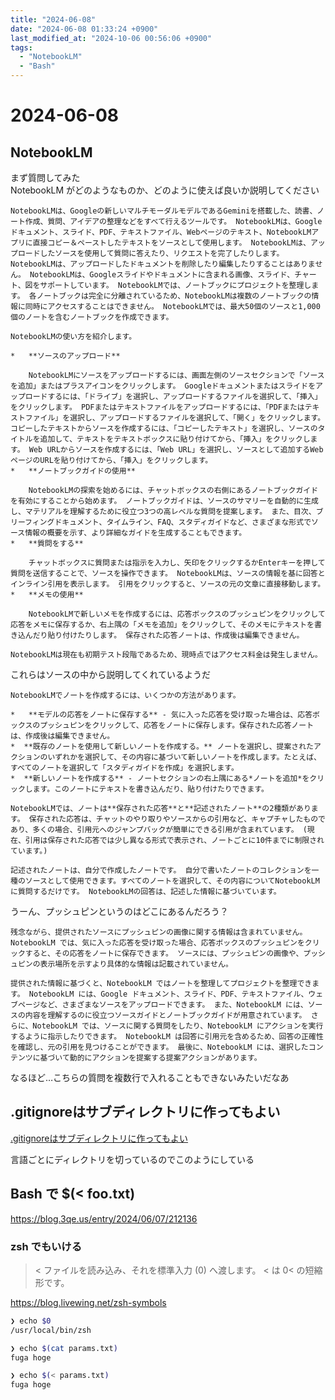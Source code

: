 ```yaml
---
title: "2024-06-08"
date: "2024-06-08 01:33:24 +0900"
last_modified_at: "2024-10-06 00:56:06 +0900"
tags:
  - "NotebookLM"
  - "Bash"
---
```

# 2024-06-08
## NotebookLM

まず質問してみた  
NotebookLM がどのようなものか、どのように使えば良いか説明してください

```
NotebookLMは、Googleの新しいマルチモーダルモデルであるGeminiを搭載した、読書、ノート作成、質問、アイデアの整理などをすべて行えるツールです。 NotebookLMは、Googleドキュメント、スライド、PDF、テキストファイル、Webページのテキスト、NotebookLMアプリに直接コピー＆ペーストしたテキストをソースとして使用します。 NotebookLMは、アップロードしたソースを使用して質問に答えたり、リクエストを完了したりします。 NotebookLMは、アップロードしたドキュメントを削除したり編集したりすることはありません。 NotebookLMは、Googleスライドやドキュメントに含まれる画像、スライド、チャート、図をサポートしています。 NotebookLMでは、ノートブックにプロジェクトを整理します。 各ノートブックは完全に分離されているため、NotebookLMは複数のノートブックの情報に同時にアクセスすることはできません。 NotebookLMでは、最大50個のソースと1,000個のノートを含むノートブックを作成できます。

NotebookLMの使い方を紹介します。

*   **ソースのアップロード**

    NotebookLMにソースをアップロードするには、画面左側のソースセクションで「ソースを追加」またはプラスアイコンをクリックします。 Googleドキュメントまたはスライドをアップロードするには、「ドライブ」を選択し、アップロードするファイルを選択して、「挿入」をクリックします。 PDFまたはテキストファイルをアップロードするには、「PDFまたはテキストファイル」を選択し、アップロードするファイルを選択して、「開く」をクリックします。 コピーしたテキストからソースを作成するには、「コピーしたテキスト」を選択し、ソースのタイトルを追加して、テキストをテキストボックスに貼り付けてから、「挿入」をクリックします。 Web URLからソースを作成するには、「Web URL」を選択し、ソースとして追加するWebページのURLを貼り付けてから、「挿入」をクリックします。
*   **ノートブックガイドの使用**

    NotebookLMの探索を始めるには、チャットボックスの右側にあるノートブックガイドを有効にすることから始めます。 ノートブックガイドは、ソースのサマリーを自動的に生成し、マテリアルを理解するために役立つ3つの高レベルな質問を提案します。 また、目次、ブリーフィングドキュメント、タイムライン、FAQ、スタディガイドなど、さまざまな形式でソース情報の概要を示す、より詳細なガイドを生成することもできます。
*   **質問をする**

    チャットボックスに質問または指示を入力し、矢印をクリックするかEnterキーを押して質問を送信することで、ソースを操作できます。 NotebookLMは、ソースの情報を基に回答とインライン引用を表示します。 引用をクリックすると、ソースの元の文章に直接移動します。
*   **メモの使用**

    NotebookLMで新しいメモを作成するには、応答ボックスのプッシュピンをクリックして応答をメモに保存するか、右上隅の「メモを追加」をクリックして、そのメモにテキストを書き込んだり貼り付けたりします。 保存された応答ノートは、作成後は編集できません。

NotebookLMは現在も初期テスト段階であるため、現時点ではアクセス料金は発生しません。
```

これらはソースの中から説明してくれているようだ  

```
NotebookLMでノートを作成するには、いくつかの方法があります。

*   **モデルの応答をノートに保存する** - 気に入った応答を受け取った場合は、応答ボックスのプッシュピンをクリックして、応答をノートに保存します。保存された応答ノートは、作成後は編集できません。
*  **既存のノートを使用して新しいノートを作成する。** ノートを選択し、提案されたアクションのいずれかを選択して、その内容に基づいて新しいノートを作成します。たとえば、すべてのノートを選択して「スタディガイドを作成」を選択します。
*  **新しいノートを作成する** - ノートセクションの右上隅にある*ノートを追加*をクリックします。このノートにテキストを書き込んだり、貼り付けたりできます。

NotebookLMでは、ノートは**保存された応答**と**記述されたノート**の2種類があります。 保存された応答は、チャットのやり取りやソースからの引用など、キャプチャしたものであり、多くの場合、引用元へのジャンプバックが簡単にできる引用が含まれています。 (現在、引用は保存された応答では少し異なる形式で表示され、ノートごとに10件までに制限されています。)

記述されたノートは、自分で作成したノートです。 自分で書いたノートのコレクションを一種のソースとして使用できます。すべてのノートを選択して、その内容についてNotebookLMに質問するだけです。 NotebookLMの回答は、記述した情報に基づいています。
```

うーん、プッシュピンというのはどこにあるんだろう？  

```
残念ながら、提供されたソースにプッシュピンの画像に関する情報は含まれていません。 NotebookLM では、気に入った応答を受け取った場合、応答ボックスのプッシュピンをクリックすると、その応答をノートに保存できます。 ソースには、プッシュピンの画像や、プッシュピンの表示場所を示すより具体的な情報は記載されていません。

提供された情報に基づくと、NotebookLM ではノートを整理してプロジェクトを整理できます。 NotebookLM には、Google ドキュメント、スライド、PDF、テキストファイル、ウェブページなど、さまざまなソースをアップロードできます。 また、NotebookLM には、ソースの内容を理解するのに役立つソースガイドとノートブックガイドが用意されています。 さらに、NotebookLM では、ソースに関する質問をしたり、NotebookLM にアクションを実行するように指示したりできます。 NotebookLM は回答に引用元を含めるため、回答の正確性を確認し、元の引用を見つけることができます。 最後に、NotebookLM には、選択したコンテンツに基づいて動的にアクションを提案する提案アクションがあります。
```

なるほど…こちらの質問を複数行で入れることもできないみたいだなあ

## .gitignoreはサブディレクトリに作ってもよい
[.gitignoreはサブディレクトリに作ってもよい](https://zenn.dev/daifukuninja/articles/4912fb5a85c2ec)

言語ごとにディレクトリを切っているのでこのようにしている

## Bash で $(< foo.txt)
https://blog.3qe.us/entry/2024/06/07/212136

### zsh でもいける
> <
> ファイルを読み込み、それを標準入力 (0) へ渡します。 < は 0< の短縮形です。

https://blog.livewing.net/zsh-symbols

```zsh
❯ echo $0
/usr/local/bin/zsh

❯ echo $(cat params.txt)
fuga hoge

❯ echo $(< params.txt)
fuga hoge
```
